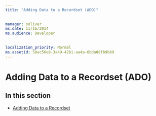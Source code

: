 ```yaml
---
title: "Adding Data to a Recordset (ADO)"
  
  
manager: soliver
ms.date: 11/16/2014
ms.audience: Developer
 
  
localization_priority: Normal
ms.assetid: 58ac56e8-3a49-42b1-aa4a-6bda08fb9b89
---
```


# Adding Data to a Recordset (ADO)

## In this section

- [Adding Data to a Recordset](adding-data-to-a-recordset.md)
    

